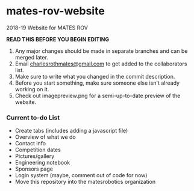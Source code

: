 # mates-rov-website
2018-19 Website for MATES ROV

<b>READ THIS BEFORE YOU BEGIN EDITING</b>
1. Any major changes should be made in separate branches and can be merged later.
2. Email charlesrothmates@gmail.com to get added to the collaborators list.
3. Make sure to write what you changed in the commit description.
4. Before you start something, make sure someone else isn't already working on it.
5. Check out imagepreview.png for a semi-up-to-date preview of the website.

### Current to-do List
- Create tabs (includes adding a javascript file)
- Overview of what we do
- Contact info
- Competition dates
- Pictures/gallery
- Engineering notebook
- Sponsors page
- Login system (maybe, comment out of code for now)
- Move this repository into the matesrobotics organization
